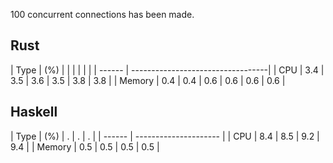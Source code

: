 100 concurrent connections has been made.

## Rust

| Type   | (%) |     |     |     |     |     |
| ------ | ----------------------------------|
| CPU    | 3.4 | 3.5 | 3.6 | 3.5 | 3.8 | 3.8 |
| Memory | 0.4 | 0.4 | 0.6 | 0.6 | 0.6 | 0.6 |

## Haskell

| Type   | (%) | .   | .   | .   |
| ------ | --------------------- |
| CPU    | 8.4 | 8.5 | 9.2 | 9.4 |
| Memory | 0.5 | 0.5 | 0.5 | 0.5 |
